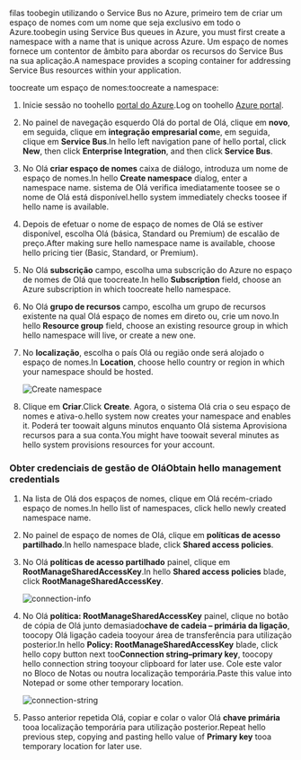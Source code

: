 <span data-ttu-id="be135-101">filas toobegin utilizando o Service Bus no Azure, primeiro tem de criar um espaço de nomes com um nome que seja exclusivo em todo o Azure.</span><span class="sxs-lookup"><span data-stu-id="be135-101">toobegin using Service Bus queues in Azure, you must first create a namespace with a name that is unique across Azure.</span></span> <span data-ttu-id="be135-102">Um espaço de nomes fornece um contentor de âmbito para abordar os recursos do Service Bus na sua aplicação.</span><span class="sxs-lookup"><span data-stu-id="be135-102">A namespace provides a scoping container for addressing Service Bus resources within your application.</span></span>

<span data-ttu-id="be135-103">toocreate um espaço de nomes:</span><span class="sxs-lookup"><span data-stu-id="be135-103">toocreate a namespace:</span></span>

1. <span data-ttu-id="be135-104">Inicie sessão no toohello [portal do Azure][Azure portal].</span><span class="sxs-lookup"><span data-stu-id="be135-104">Log on toohello [Azure portal][Azure portal].</span></span>
2. <span data-ttu-id="be135-105">No painel de navegação esquerdo Olá do portal de Olá, clique em **novo**, em seguida, clique em **integração empresarial com**e, em seguida, clique em **Service Bus**.</span><span class="sxs-lookup"><span data-stu-id="be135-105">In hello left navigation pane of hello portal, click **New**, then click **Enterprise Integration**, and then click **Service Bus**.</span></span>
3. <span data-ttu-id="be135-106">No Olá **criar espaço de nomes** caixa de diálogo, introduza um nome de espaço de nomes.</span><span class="sxs-lookup"><span data-stu-id="be135-106">In hello **Create namespace** dialog, enter a namespace name.</span></span> <span data-ttu-id="be135-107">sistema de Olá verifica imediatamente toosee se o nome de Olá está disponível.</span><span class="sxs-lookup"><span data-stu-id="be135-107">hello system immediately checks toosee if hello name is available.</span></span>
4. <span data-ttu-id="be135-108">Depois de efetuar o nome de espaço de nomes de Olá se estiver disponível, escolha Olá (básica, Standard ou Premium) de escalão de preço.</span><span class="sxs-lookup"><span data-stu-id="be135-108">After making sure hello namespace name is available, choose hello pricing tier (Basic, Standard, or Premium).</span></span>
5. <span data-ttu-id="be135-109">No Olá **subscrição** campo, escolha uma subscrição do Azure no espaço de nomes de Olá que toocreate.</span><span class="sxs-lookup"><span data-stu-id="be135-109">In hello **Subscription** field, choose an Azure subscription in which toocreate hello namespace.</span></span>
6. <span data-ttu-id="be135-110">No Olá **grupo de recursos** campo, escolha um grupo de recursos existente na qual Olá espaço de nomes em direto ou, crie um novo.</span><span class="sxs-lookup"><span data-stu-id="be135-110">In hello **Resource group** field, choose an existing resource group in which hello namespace will live, or create a new one.</span></span>      
7. <span data-ttu-id="be135-111">No **localização**, escolha o país Olá ou região onde será alojado o espaço de nomes.</span><span class="sxs-lookup"><span data-stu-id="be135-111">In **Location**, choose hello country or region in which your namespace should be hosted.</span></span>
   
    ![Create namespace][create-namespace]
8. <span data-ttu-id="be135-113">Clique em **Criar**.</span><span class="sxs-lookup"><span data-stu-id="be135-113">Click **Create**.</span></span> <span data-ttu-id="be135-114">Agora, o sistema Olá cria o seu espaço de nomes e ativa-o.</span><span class="sxs-lookup"><span data-stu-id="be135-114">hello system now creates your namespace and enables it.</span></span> <span data-ttu-id="be135-115">Poderá ter toowait alguns minutos enquanto Olá sistema Aprovisiona recursos para a sua conta.</span><span class="sxs-lookup"><span data-stu-id="be135-115">You might have toowait several minutes as hello system provisions resources for your account.</span></span>

### <a name="obtain-hello-management-credentials"></a><span data-ttu-id="be135-116">Obter credenciais de gestão de Olá</span><span class="sxs-lookup"><span data-stu-id="be135-116">Obtain hello management credentials</span></span>

1. <span data-ttu-id="be135-117">Na lista de Olá dos espaços de nomes, clique em Olá recém-criado espaço de nomes.</span><span class="sxs-lookup"><span data-stu-id="be135-117">In hello list of namespaces, click hello newly created namespace name.</span></span>
2. <span data-ttu-id="be135-118">No painel de espaço de nomes de Olá, clique em **políticas de acesso partilhado**.</span><span class="sxs-lookup"><span data-stu-id="be135-118">In hello namespace blade, click **Shared access policies**.</span></span>
3. <span data-ttu-id="be135-119">No Olá **políticas de acesso partilhado** painel, clique em **RootManageSharedAccessKey**.</span><span class="sxs-lookup"><span data-stu-id="be135-119">In hello **Shared access policies** blade, click **RootManageSharedAccessKey**.</span></span>
   
    ![connection-info][connection-info]
4. <span data-ttu-id="be135-121">No Olá **política: RootManageSharedAccessKey** painel, clique no botão de cópia de Olá junto demasiado**chave de cadeia – primária da ligação**, toocopy Olá ligação cadeia tooyour área de transferência para utilização posterior.</span><span class="sxs-lookup"><span data-stu-id="be135-121">In hello **Policy: RootManageSharedAccessKey** blade, click hello copy button next too**Connection string–primary key**, toocopy hello connection string tooyour clipboard for later use.</span></span> <span data-ttu-id="be135-122">Cole este valor no Bloco de Notas ou noutra localização temporária.</span><span class="sxs-lookup"><span data-stu-id="be135-122">Paste this value into Notepad or some other temporary location.</span></span>
   
    ![connection-string][connection-string]

5. <span data-ttu-id="be135-124">Passo anterior repetida Olá, copiar e colar o valor Olá **chave primária** tooa localização temporária para utilização posterior.</span><span class="sxs-lookup"><span data-stu-id="be135-124">Repeat hello previous step, copying and pasting hello value of **Primary key** tooa temporary location for later use.</span></span>

<!--Image references-->

[create-namespace]: ./media/service-bus-create-namespace-portal/create-namespace.png
[connection-info]: ./media/service-bus-create-namespace-portal/connection-info.png
[connection-string]: ./media/service-bus-create-namespace-portal/connection-string.png
[Azure portal]: https://portal.azure.com
